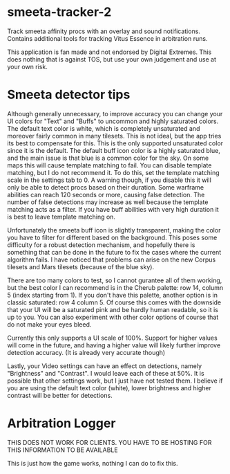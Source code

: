 # smeeta-tracker-2
Track smeeta affinity procs with an overlay and sound notifications. Contains additional tools for tracking Vitus Essence in arbitration runs.

This application is fan made and not endorsed by Digital Extremes. This does nothing that is against TOS, but use your own judgement and use at your own risk.

# Smeeta detector tips
Although generally unnecessary, to improve accuracy you can change your UI colors for "Text" and "Buffs" to uncommon and highly saturated colors. The default text color is white, which is completely unsaturated and moreover fairly common in many tilesets. This is not ideal, but the app tries its best to compensate for this. This is the only supported unsaturated color since it is the default. The default buff icon color is a highly saturated blue, and the main issue is that blue is a common color for the sky. On some maps this will cause template matching to fail. You can disable template matching, but I do not recommend it. To do this, set the template matching scale in the settings tab to 0. A warning though, if you disable this it will only be able to detect procs based on their duration. Some warframe abilities can reach 120 seconds or more, causing false detection. The number of false detections may increase as well because the template matching acts as a filter. If you have buff abilities with very high duration it is best to leave template matching on. 

Unfortunately the smeeta buff icon is slightly transparent, making the color you have to filter for different based on the background. This poses some difficulty for a robust detection mechanism, and hopefully there is something that can be done in the future to fix the cases where the current algorithm fails. I have noticed that problems can arise on the new Corpus tilesets and Mars tilesets (because of the blue sky).

There are too many colors to test, so I cannot gurantee all of them working, but the best color I can recommend is in the Cherub palette: row 14, column 5 (index starting from 1). If you don't have this palette, another option is in classic saturated: row 4 column 5. Of course this comes with the downside that your UI will be a saturated pink and be hardly human readable, so it is up to you. You can also experiment with other color options of course that do not make your eyes bleed.

Currently this only supports a UI scale of 100%. Support for higher values will come in the future, and having a higher value will likely further improve detection accuracy. (It is already very accurate though)

Lastly, your Video settings can have an effect on detections, namely "Brightness" and "Contrast". I would leave each of these at 50%. It is possible that other settings work, but I just have not tested them. I believe if you are using the default text color (white), lower brightness and higher contrast will be better for detections.


# Arbitration Logger
THIS DOES NOT WORK FOR CLIENTS. YOU HAVE TO BE HOSTING FOR THIS INFORMATION TO BE AVAILABLE

This is just how the game works, nothing I can do to fix this.

